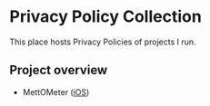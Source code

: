 # Privacy Policy Collection
This place hosts Privacy Policies of projects I run.

## Project overview
- MettOMeter ([iOS](./mettometer.md))
